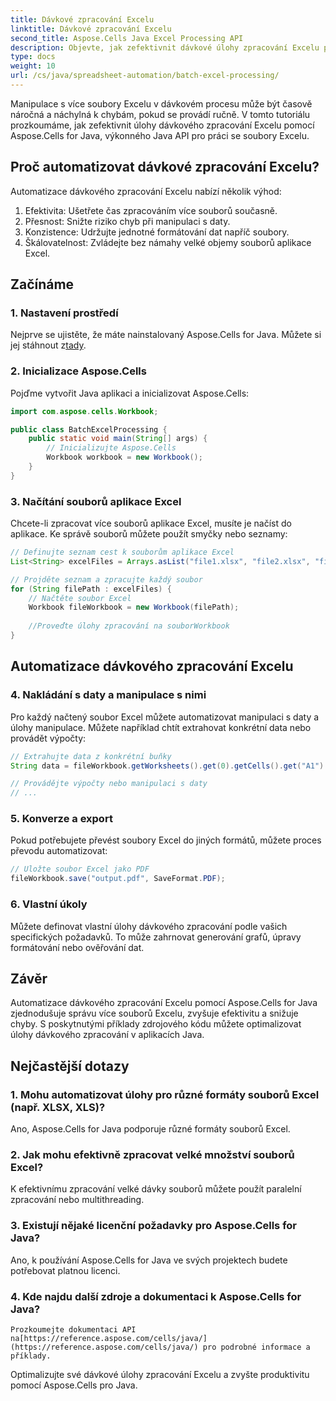 ```yaml
---
title: Dávkové zpracování Excelu
linktitle: Dávkové zpracování Excelu
second_title: Aspose.Cells Java Excel Processing API
description: Objevte, jak zefektivnit dávkové úlohy zpracování Excelu pomocí Aspose.Cells pro Java. Automatizujte zpracování dat, převod a manipulaci s příklady zdrojového kódu.
type: docs
weight: 10
url: /cs/java/spreadsheet-automation/batch-excel-processing/
---
```


Manipulace s více soubory Excelu v dávkovém procesu může být časově náročná a náchylná k chybám, pokud se provádí ručně. V tomto tutoriálu prozkoumáme, jak zefektivnit úlohy dávkového zpracování Excelu pomocí Aspose.Cells for Java, výkonného Java API pro práci se soubory Excelu.

## Proč automatizovat dávkové zpracování Excelu?

Automatizace dávkového zpracování Excelu nabízí několik výhod:

1. Efektivita: Ušetřete čas zpracováním více souborů současně.
2. Přesnost: Snižte riziko chyb při manipulaci s daty.
3. Konzistence: Udržujte jednotné formátování dat napříč soubory.
4. Škálovatelnost: Zvládejte bez námahy velké objemy souborů aplikace Excel.

## Začínáme

### 1. Nastavení prostředí

 Nejprve se ujistěte, že máte nainstalovaný Aspose.Cells for Java. Můžete si jej stáhnout z[tady](https://releases.aspose.com/cells/java/).

### 2. Inicializace Aspose.Cells

Pojďme vytvořit Java aplikaci a inicializovat Aspose.Cells:

```java
import com.aspose.cells.Workbook;

public class BatchExcelProcessing {
    public static void main(String[] args) {
        // Inicializujte Aspose.Cells
        Workbook workbook = new Workbook();
    }
}
```

### 3. Načítání souborů aplikace Excel

Chcete-li zpracovat více souborů aplikace Excel, musíte je načíst do aplikace. Ke správě souborů můžete použít smyčky nebo seznamy:

```java
// Definujte seznam cest k souborům aplikace Excel
List<String> excelFiles = Arrays.asList("file1.xlsx", "file2.xlsx", "file3.xlsx");

// Projděte seznam a zpracujte každý soubor
for (String filePath : excelFiles) {
    // Načtěte soubor Excel
    Workbook fileWorkbook = new Workbook(filePath);
    
    //Proveďte úlohy zpracování na souborWorkbook
}
```

## Automatizace dávkového zpracování Excelu

### 4. Nakládání s daty a manipulace s nimi

Pro každý načtený soubor Excel můžete automatizovat manipulaci s daty a úlohy manipulace. Můžete například chtít extrahovat konkrétní data nebo provádět výpočty:

```java
// Extrahujte data z konkrétní buňky
String data = fileWorkbook.getWorksheets().get(0).getCells().get("A1").getStringValue();

// Provádějte výpočty nebo manipulaci s daty
// ...
```

### 5. Konverze a export

Pokud potřebujete převést soubory Excel do jiných formátů, můžete proces převodu automatizovat:

```java
// Uložte soubor Excel jako PDF
fileWorkbook.save("output.pdf", SaveFormat.PDF);
```

### 6. Vlastní úkoly

Můžete definovat vlastní úlohy dávkového zpracování podle vašich specifických požadavků. To může zahrnovat generování grafů, úpravy formátování nebo ověřování dat.

## Závěr

Automatizace dávkového zpracování Excelu pomocí Aspose.Cells for Java zjednodušuje správu více souborů Excelu, zvyšuje efektivitu a snižuje chyby. S poskytnutými příklady zdrojového kódu můžete optimalizovat úlohy dávkového zpracování v aplikacích Java.

## Nejčastější dotazy

### 1. Mohu automatizovat úlohy pro různé formáty souborů Excel (např. XLSX, XLS)?
   Ano, Aspose.Cells for Java podporuje různé formáty souborů Excel.

### 2. Jak mohu efektivně zpracovat velké množství souborů Excel?
   K efektivnímu zpracování velké dávky souborů můžete použít paralelní zpracování nebo multithreading.

### 3. Existují nějaké licenční požadavky pro Aspose.Cells for Java?
   Ano, k používání Aspose.Cells for Java ve svých projektech budete potřebovat platnou licenci.

### 4. Kde najdu další zdroje a dokumentaci k Aspose.Cells for Java?
    Prozkoumejte dokumentaci API na[https://reference.aspose.com/cells/java/](https://reference.aspose.com/cells/java/) pro podrobné informace a příklady.

Optimalizujte své dávkové úlohy zpracování Excelu a zvyšte produktivitu pomocí Aspose.Cells pro Java.